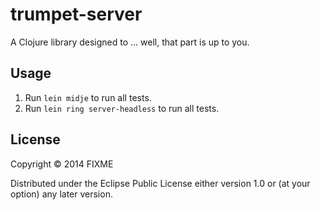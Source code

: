 # trumpet-server

A Clojure library designed to ... well, that part is up to you.

## Usage

1. Run `lein midje` to run all tests.
2. Run `lein ring server-headless` to run all tests.

## License

Copyright © 2014 FIXME

Distributed under the Eclipse Public License either version 1.0 or (at
your option) any later version.
